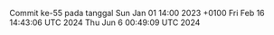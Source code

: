 Commit ke-55 pada tanggal Sun Jan 01 14:00 2023 +0100
Fri Feb 16 14:43:06 UTC 2024
Thu Jun  6 00:49:09 UTC 2024
